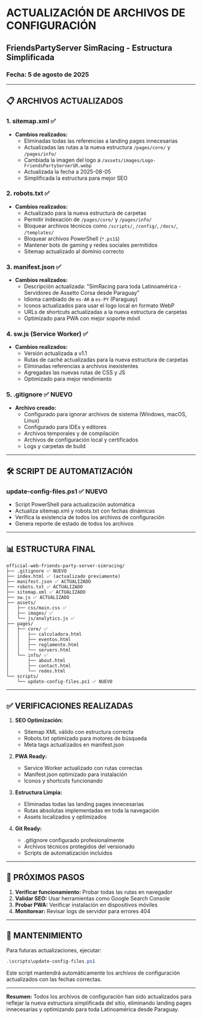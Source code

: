 # ACTUALIZACIÓN DE ARCHIVOS DE CONFIGURACIÓN
## FriendsPartyServer SimRacing - Estructura Simplificada

### Fecha: 5 de agosto de 2025

---

## 📋 ARCHIVOS ACTUALIZADOS

### 1. **sitemap.xml** ✅
- **Cambios realizados:**
  - Eliminadas todas las referencias a landing pages innecesarias
  - Actualizadas las rutas a la nueva estructura `/pages/core/` y `/pages/info/`
  - Cambiada la imagen del logo a `/assets/images/Logo-FriendsPartyServerSR.webp`
  - Actualizada la fecha a 2025-08-05
  - Simplificada la estructura para mejor SEO

### 2. **robots.txt** ✅
- **Cambios realizados:**
  - Actualizado para la nueva estructura de carpetas
  - Permitir indexación de `/pages/core/` y `/pages/info/`
  - Bloquear archivos técnicos como `/scripts/`, `/config/`, `/docs/`, `/templates/`
  - Bloquear archivos PowerShell (`*.ps1$`)
  - Mantener bots de gaming y redes sociales permitidos
  - Sitemap actualizado al dominio correcto

### 3. **manifest.json** ✅
- **Cambios realizados:**
  - Descripción actualizada: "SimRacing para toda Latinoamérica - Servidores de Assetto Corsa desde Paraguay"
  - Idioma cambiado de `es-AR` a `es-PY` (Paraguay)
  - Iconos actualizados para usar el logo local en formato WebP
  - URLs de shortcuts actualizadas a la nueva estructura de carpetas
  - Optimizado para PWA con mejor soporte móvil

### 4. **sw.js (Service Worker)** ✅
- **Cambios realizados:**
  - Versión actualizada a v1.1
  - Rutas de caché actualizadas para la nueva estructura de carpetas
  - Eliminadas referencias a archivos inexistentes
  - Agregadas las nuevas rutas de CSS y JS
  - Optimizado para mejor rendimiento

### 5. **.gitignore** ✅ **NUEVO**
- **Archivo creado:**
  - Configurado para ignorar archivos de sistema (Windows, macOS, Linux)
  - Configurado para IDEs y editores
  - Archivos temporales y de compilación
  - Archivos de configuración local y certificados
  - Logs y carpetas de build

---

## 🛠️ SCRIPT DE AUTOMATIZACIÓN

### **update-config-files.ps1** ✅ **NUEVO**
- Script PowerShell para actualización automática
- Actualiza sitemap.xml y robots.txt con fechas dinámicas
- Verifica la existencia de todos los archivos de configuración
- Genera reporte de estado de todos los archivos

---

## 📊 ESTRUCTURA FINAL

```
official-web-friends-party-server-simracing/
├── .gitignore ✅ NUEVO
├── index.html ✅ (actualizado previamente)
├── manifest.json ✅ ACTUALIZADO
├── robots.txt ✅ ACTUALIZADO  
├── sitemap.xml ✅ ACTUALIZADO
├── sw.js ✅ ACTUALIZADO
├── assets/
│   ├── css/main.css ✅
│   ├── images/ ✅
│   └── js/analytics.js ✅
├── pages/
│   ├── core/ ✅
│   │   ├── calculadora.html
│   │   ├── eventos.html
│   │   ├── reglamento.html
│   │   └── servers.html
│   └── info/ ✅
│       ├── about.html
│       ├── contact.html
│       └── redes.html
└── scripts/
    └── update-config-files.ps1 ✅ NUEVO
```

---

## ✅ VERIFICACIONES REALIZADAS

1. **SEO Optimización:**
   - Sitemap XML válido con estructura correcta
   - Robots.txt optimizado para motores de búsqueda
   - Meta tags actualizados en manifest.json

2. **PWA Ready:**
   - Service Worker actualizado con rutas correctas
   - Manifest.json optimizado para instalación
   - Iconos y shortcuts funcionando

3. **Estructura Limpia:**
   - Eliminadas todas las landing pages innecesarias
   - Rutas absolutas implementadas en toda la navegación
   - Assets localizados y optimizados

4. **Git Ready:**
   - .gitignore configurado profesionalmente
   - Archivos técnicos protegidos del versionado
   - Scripts de automatización incluidos

---

## 🚀 PRÓXIMOS PASOS

1. **Verificar funcionamiento:** Probar todas las rutas en navegador
2. **Validar SEO:** Usar herramientas como Google Search Console
3. **Probar PWA:** Verificar instalación en dispositivos móviles
4. **Monitorear:** Revisar logs de servidor para errores 404

---

## 🔧 MANTENIMIENTO

Para futuras actualizaciones, ejecutar:
```powershell
.\scripts\update-config-files.ps1
```

Este script mantendrá automáticamente los archivos de configuración actualizados con las fechas correctas.

---

**Resumen:** Todos los archivos de configuración han sido actualizados para reflejar la nueva estructura simplificada del sitio, eliminando landing pages innecesarias y optimizando para toda Latinoamérica desde Paraguay.
